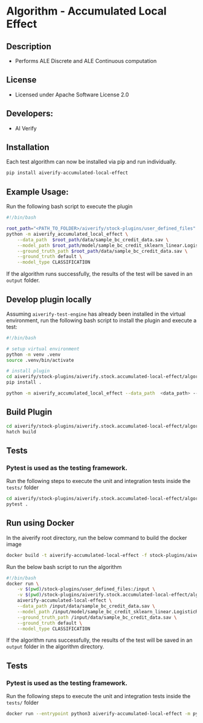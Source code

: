 # Algorithm - Accumulated Local Effect

## Description

- Performs ALE Discrete and ALE Continuous computation

## License

- Licensed under Apache Software License 2.0

## Developers:

- AI Verify

## Installation

Each test algorithm can now be installed via pip and run individually.

```sh
pip install aiverify-accumulated-local-effect
```

## Example Usage:

Run the following bash script to execute the plugin

```sh
#!/bin/bash

root_path="<PATH_TO_FOLDER>/aiverify/stock-plugins/user_defined_files"
python -m aiverify_accumulated_local_effect \
    --data_path  $root_path/data/sample_bc_credit_data.sav \
    --model_path $root_path/model/sample_bc_credit_sklearn_linear.LogisticRegression.sav \
    --ground_truth_path $root_path/data/sample_bc_credit_data.sav \
    --ground_truth default \
    --model_type CLASSIFICATION
```

If the algorithm runs successfully, the results of the test will be saved in an `output` folder.

## Develop plugin locally

Assuming `aiverify-test-engine` has already been installed in the virtual environment, run the following bash script to install the plugin and execute a test:

```sh
#!/bin/bash

# setup virtual environment
python -m venv .venv
source .venv/bin/activate

# install plugin
cd aiverify/stock-plugins/aiverify.stock.accumulated-local-effect/algorithms/accumulated_local_effect/
pip install .

python -m aiverify_accumulated_local_effect --data_path  <data_path> --model_path <model_path> --ground_truth_path <ground_truth_path> --ground_truth <str> --model_type CLASSIFICATION --run_pipeline
```

## Build Plugin

```sh
cd aiverify/stock-plugins/aiverify.stock.accumulated-local-effect/algorithms/accumulated_local_effect/
hatch build
```

## Tests

### Pytest is used as the testing framework.

Run the following steps to execute the unit and integration tests inside the `tests/` folder

```sh
cd aiverify/stock-plugins/aiverify.stock.accumulated-local-effect/algorithms/accumulated_local_effect/
pytest .
```

## Run using Docker

In the aiverify root directory, run the below command to build the docker image

```sh
docker build -t aiverify-accumulated-local-effect -f stock-plugins/aiverify.stock.accumulated-local-effect/algorithms/accumulated_local_effect/Dockerfile .
```

Run the below bash script to run the algorithm

```sh
#!/bin/bash
docker run \
    -v $(pwd)/stock-plugins/user_defined_files:/input \
    -v $(pwd)/stock-plugins/aiverify.stock.accumulated-local-effect/algorithms/accumulated_local_effect/output:/app/aiverify/output \
    aiverify-accumulated-local-effect \
    --data_path /input/data/sample_bc_credit_data.sav \
    --model_path /input/model/sample_bc_credit_sklearn_linear.LogisticRegression.sav \
    --ground_truth_path /input/data/sample_bc_credit_data.sav \
    --ground_truth default \
    --model_type CLASSIFICATION
```

If the algorithm runs successfully, the results of the test will be saved in an `output` folder in the algorithm directory.

## Tests

### Pytest is used as the testing framework.

Run the following steps to execute the unit and integration tests inside the `tests/` folder

```sh
docker run --entrypoint python3 aiverify-accumulated-local-effect -m pytest .
```
